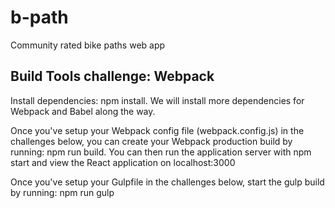 # b-path
Community rated bike paths web app

## Build Tools challenge: Webpack
Install dependencies: npm install. We will install more dependencies for Webpack and Babel along the way.

Once you've setup your Webpack config file (webpack.config.js) in the challenges below, you can create your Webpack production build by running: npm run build. You can then run the application server with npm start and view the React application on localhost:3000

Once you've setup your Gulpfile in the challenges below, start the gulp build by running: npm run gulp